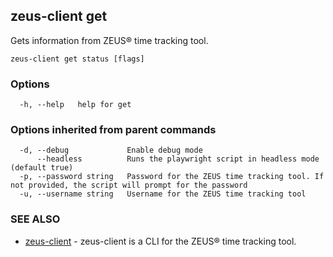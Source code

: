 ## zeus-client get

Gets information from ZEUS® time tracking tool.

```
zeus-client get status [flags]
```

### Options

```
  -h, --help   help for get
```

### Options inherited from parent commands

```
  -d, --debug             Enable debug mode
      --headless          Runs the playwright script in headless mode (default true)
  -p, --password string   Password for the ZEUS time tracking tool. If not provided, the script will prompt for the password
  -u, --username string   Username for the ZEUS time tracking tool
```

### SEE ALSO

* [zeus-client](zeus-client.md)	 - zeus-client is a CLI for the ZEUS® time tracking tool.

